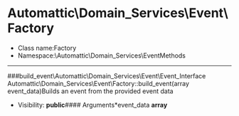 Automattic\Domain_Services\Event\Factory
===============
* Class name:Factory
* Namespace:\Automattic\Domain_Services\EventMethods
-------
###build_event\Automattic\Domain_Services\Event\Event_Interface Automattic\Domain_Services\Event\Factory::build_event(array event_data)Builds an event from the provided event data



* Visibility: **public**#### Arguments*event_data **array**
